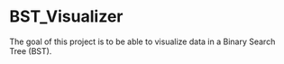 # BST_Visualizer
The goal of this project is to be able to visualize data in a Binary Search Tree (BST).
